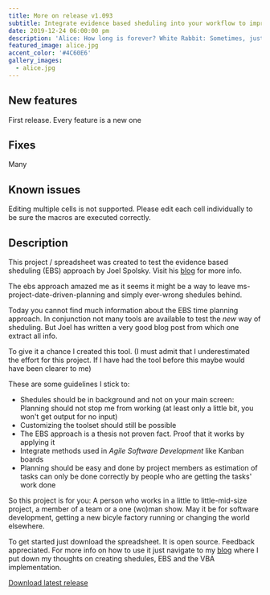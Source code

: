 ```yaml
---
title: More on release v1.093
subtitle: Integrate evidence based sheduling into your workflow to improve project time estimates
date: 2019-12-24 06:00:00 pm
description: 'Alice: How long is forever? White Rabbit: Sometimes, just one second.'
featured_image: alice.jpg
accent_color: '#4C60E6'
gallery_images:
  - alice.jpg
---
```


## New features
First release. Every feature is a new one

## Fixes
Many

## Known issues
Editing multiple cells is not supported. Please edit each cell individually to be sure the macros are executed correctly.

## Description
This project / spreadsheet was created to test the evidence based sheduling (EBS) approach by Joel Spolsky.
Visit his <a href="https://www.joelonsoftware.com/2007/10/26/evidence-based-scheduling/">blog</a> for more info.

The ebs approach amazed me as it seems it might be a way to leave ms-project-date-driven-planning and simply
ever-wrong shedules behind.

Today you cannot find much information about the EBS time planning approach. In conjunction not many tools are
available to test the *new* way of sheduling. But Joel has written a very good blog post from which one extract all info.

To give it a chance I created this tool.
(I must admit that I underestimated the effort for this project. If I have had the tool before this maybe would have been clearer to me)

These are some guidelines I stick to:
* Shedules should be in background and not on your main screen: Planning should not stop me from working (at least only a little bit, you won't get output for no input)
* Customizing the toolset should still be possible
* The EBS approach is a thesis not proven fact. Proof that it works by applying it
* Integrate methods used in *Agile Software Development* like Kanban boards
* Planning should be easy and done by project members as estimation of tasks can only be done correctly by people who are getting the tasks' work done

So this project is for you: A person who works in a little to little-mid-size project, a member of a team or a one (wo)man show.
May it be for software development, getting a new bicyle factory running or changing the world elsewhere.

To get started just download the spreadsheet. It is open source. Feedback appreciated. For more info on how to use it just navigate to my <a href="{{ '/blog' | relative_url }}">blog</a> where I put down my thoughts on creating shedules, EBS and the VBA implementation.

<p class="h1">
				<a href="https://github.com/rap1ide/EbsSpread/tree/master/bin" class="button--fill">Download latest release</a>
</p>